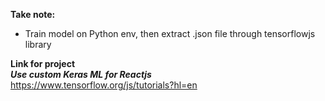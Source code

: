 **Take note:**   
- Train model on Python env, then extract .json file through tensorflowjs library   

**Link for project**   
  ***Use custom Keras ML for Reactjs***   
  https://www.tensorflow.org/js/tutorials?hl=en
